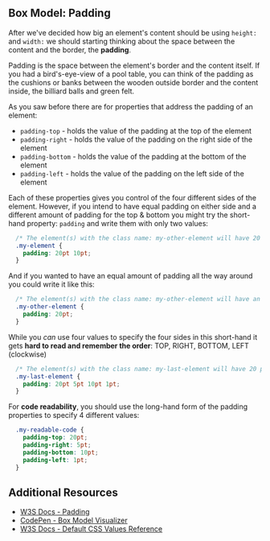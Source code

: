 ## Box Model: Padding

After we've decided how big an element's content should be using `height:` and `width:` we should starting thinking about the space between the content and the border, the **padding**.

Padding is the space between the element's border and the content itself. If you had a bird's-eye-view of a pool table, you can think of the padding as the cushions or banks between the wooden outside border and the content inside, the billiard balls and green felt.

As you saw before there are for properties that address the padding of an element:

* `padding-top` - holds the value of the padding at the top of the element
* `padding-right` - holds the value of the padding on the right side of the element
* `padding-bottom` - holds the value of the padding at the bottom of the element
* `padding-left` - holds the value of the padding on the left side of the element

Each of these properties gives you control of the four different sides of the element. However, if you intend to have equal padding on either side and a different amount of padding for the top & bottom you might try the short-hand property: `padding` and write them with only two values:

```css
  /* The element(s) with the class name: my-other-element will have 20 points of padding on the top & bottom and 10 points of padding on the right & left */
  .my-element {
    padding: 20pt 10pt;
  }
```

And if you wanted to have an equal amount of padding all the way around you could write it like this:

```css
  /* The element(s) with the class name: my-other-element will have an absolute padding of 20 points on all four sides*/
  .my-other-element {
    padding: 20pt;
  }
```

While you *can* use four values to specify the four sides in this short-hand it gets **hard to read and remember the order**: TOP, RIGHT, BOTTOM, LEFT (clockwise)

```css
  /* The element(s) with the class name: my-last-element will have 20 points of padding on the top, 5 points on the right, 10 points on the bottom and 1 point of padding on the left*/
  .my-last-element {
    padding: 20pt 5pt 10pt 1pt;
  }
```

For **code readability**, you should use the long-hand form of the padding properties to specify 4 different values:

```css
  .my-readable-code {
    padding-top: 20pt;
    padding-right: 5pt;
    padding-bottom: 10pt;
    padding-left: 1pt;
  }
```

## Additional Resources

* [W3S Docs - Padding](https://www.w3schools.com/css/css_padding.asp)
* [CodePen - Box Model Visualizer](http://codepen.io/carolineartz/pen/ogVXZj/)
* [W3S Docs - Default CSS Values Reference](https://www.w3schools.com/cssref/css_default_values.asp)

<!-- ! END OF VIDEO 101.1.21.1 - Box Model: Padding -->